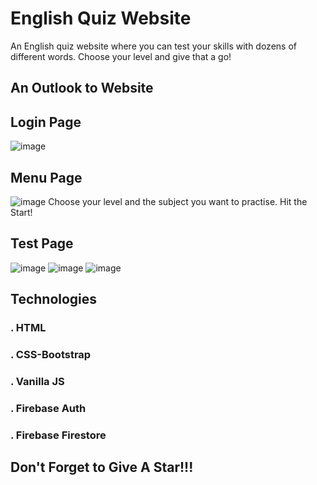 # English Quiz Website

An English quiz website where you can test your skills with dozens of different words. Choose your level and give that a go!

## An Outlook to Website

## Login Page
![image](https://github.com/berkayblm/Quiz_Website/assets/73589879/fb8d624f-1a7c-4e19-8639-8ec0ec199384)
## Menu Page
![image](https://github.com/berkayblm/Quiz_Website/assets/73589879/8d4e86d3-8f33-4d92-92bd-bb1f1a77eda5)
Choose your level and the subject you want to practise. Hit the Start!
## Test Page
![image](https://github.com/berkayblm.github.io/Quiz_Website/assets/73589879/2d5fcb93-c6e4-434d-9e95-39a2ff12bd1b)
![image](https://github.com/berkayblm/Quiz_Website/assets/73589879/4d6710d5-3dd6-4c36-867b-3c341dc1ee0e)
![image](https://github.com/berkayblm/Quiz_Website/assets/73589879/c6043f6c-e4fc-42c9-9560-7435b568a37f)

## Technologies
### . HTML
### . CSS-Bootstrap
### . Vanilla JS
### . Firebase Auth
### . Firebase Firestore

##
##
## Don't Forget to Give A Star!!!
